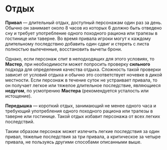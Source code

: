 # Отдых

**Привал** — длительный отдых, доступный персонажам один раз за день. Обычно он занимает около 8 часов из которых 6 должно быть отведено сну и требует употребление одного походного рациона или трапезы в гостинице или таверне. Во время привала игроки могут к каждому длительному последствию добавить один сдвиг и стереть с листа полностью вылеченные, восстановить вычеты брони.

Однако, если персонаж спит в неподходящих для этого условиях, то **Мастер**, при необходимости может попросить проверку **сильного** подхода для определения качества отдыха. Сложность такой проверки зависит от условий отдыха и обычно это соответствует ночевке в дикой местности. Если персонаж в течение суток не устраивает привала, то он получает легкое или тяжелое длительное последствие, являющиеся **недугом**, по усмотрению **Мастера** (рекомендуется усталость или истощение).

**Передышка** — короткий отдых, занимающий не менее одного часа и требующий употребления одного походного рациона или трапезы в таверне или гостинице. Такой отдых избавит персонажа от всех легких последствий.

Таким образом персонаж может излечить легкие последствия за один привал, тяжелые последствия за три привала, а критическое за четыре привала, не пользуясь другими способами описанными выше.
